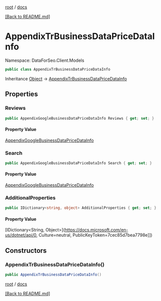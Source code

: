 [root](./../ "root") / [docs](./ "docs")

[[Back to README.md]](./../README.md "[Back to README.md]")

# AppendixTrBusinessDataPriceDataInfo

Namespace: DataForSeo.Client.Models

```csharp
public class AppendixTrBusinessDataPriceDataInfo
```

Inheritance [Object](https://docs.microsoft.com/en-us/dotnet/api/Object) → [AppendixTrBusinessDataPriceDataInfo](./AppendixTrBusinessDataPriceDataInfo.md)

## Properties

### **Reviews**

```csharp
public AppendixGoogleBusinessDataPriceDataInfo Reviews { get; set; }
```

#### Property Value

[AppendixGoogleBusinessDataPriceDataInfo](./AppendixGoogleBusinessDataPriceDataInfo.md)<br>

### **Search**

```csharp
public AppendixGoogleBusinessDataPriceDataInfo Search { get; set; }
```

#### Property Value

[AppendixGoogleBusinessDataPriceDataInfo](./AppendixGoogleBusinessDataPriceDataInfo.md)<br>

### **AdditionalProperties**

```csharp
public IDictionary<string, object> AdditionalProperties { get; set; }
```

#### Property Value

[IDictionary&lt;String, Object&gt;](https://docs.microsoft.com/en-us/dotnet/api/0, Culture=neutral, PublicKeyToken=7cec85d7bea7798e]])<br>

## Constructors

### **AppendixTrBusinessDataPriceDataInfo()**

```csharp
public AppendixTrBusinessDataPriceDataInfo()
```

[root](./../ "root") / [docs](./ "docs")

[[Back to README.md]](./../README.md "[Back to README.md]")